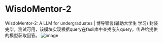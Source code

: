 # WisdoMentor-2
WisdoMentor-2: A LLM for undergraduates |  博导智言(辅助大学生 学习)
封装完毕，测试可用，该模块实现根据query在fasii库中查找嵌入query，传递给提供的模型获取回答。
![image](https://github.com/linjh1118/WisdoMentor-2/assets/156526832/2da5f808-3c03-4045-b46f-d7d47c1f6582)

